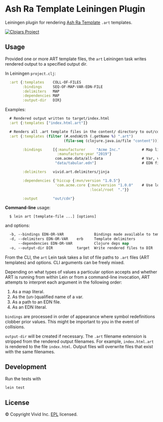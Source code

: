 

# Ash Ra Template Leiningen Plugin

Leiningen plugin for rendering [Ash Ra Template](https://github.com/vivid-inc/ash-ra-template) `.art` templates.

[![Clojars Project](https://img.shields.io/clojars/v/vivid/lein-art.svg)](https://clojars.org/vivid/lein-art)



## Usage

Provided one or more ART template files, the `art` Leiningen task writes rendered output to a specified output dir.

In Leiningen `project.clj`:

```clojure
  :art {:templates    COLL-OF-FILES
        :bindings     SEQ-OF-MAP-VAR-EDN-FILE
        :delimiters   MAP
        :dependencies MAP
        :output-dir   DIR}
```

Examples:

```clojure
  # Rendered output written to target/index.html
  :art {:templates ["index.html.art"]}

  # Renders all .art template files in the content/ directory to out/cdn/
  :art {:templates (filter (#.endsWith (.getName %) ".art")
                           (file-seq (clojure.java.io/file "content")))

        :bindings     [{:manufacturer     "Acme Inc."          # Map literal
                        :manufacture-year "2019"}
                       com.acme.data/all-data                  # Var, value is a map
                       "data/tabular.edn"]                     # EDN file; top-level form is a map

        :delimiters   vivid.art.delimiters/jinja

        :dependencies {'hiccup {:mvn/version "1.0.5"}
                       'com.acme.core {:mvn/version "1.0.0"    # Use local project from within template code
                                       :local/root  "."}}

        :output       "out/cdn"}
```

**Command-line** usage:

```
  $ lein art [template-file ...] [options]
```

and options:

```clojure
  -b, --bindings EDN-OR-VAR              Bindings made available to templates for symbol resolution
  -d, --delimiters EDN-OR-VAR    erb     Template delimiters
      --dependencies EDN-OR-VAR          Clojure deps map
  -o, --output-dir DIR           target  Write rendered files to DIR
```

From the CLI, the `art` Lein task takes a list of file paths to `.art` files (ART templates) and options.
CLI arguments can be freely mixed.

Depending on what types of values a particular option accepts and whether ART is running from within Lein or from a command-line invocation, ART attempts to interpret each argument in the following order:
1. As a map literal.
1. As the (un-)qualified name of a var.
1. As a path to an EDN file.
1. As an EDN literal.

`bindings` are processed in order of appearance where symbol redefinitions clobber prior values.
This might be important to you in the event of collisions.

`output-dir` will be created if necessary.
The `.art` filename extension is stripped from the rendered output filenames.
For example, `index.html.art` is rendered to the file `index.html`.
Output files will overwrite files that exist with the same filenames.



## Development

Run the tests with

```bash
lein test
```



## License

© Copyright Vivid Inc.
[EPL](LICENSE.txt) licensed.
